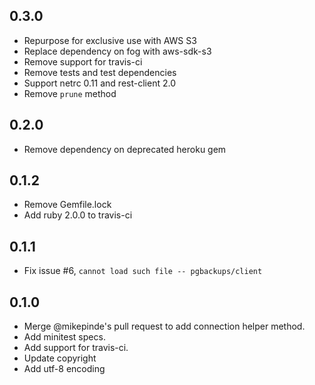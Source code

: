 ## 0.3.0
* Repurpose for exclusive use with AWS S3
* Replace dependency on fog with aws-sdk-s3
* Remove support for travis-ci
* Remove tests and test dependencies
* Support netrc 0.11 and rest-client 2.0
* Remove `prune` method

## 0.2.0
* Remove dependency on deprecated heroku gem

## 0.1.2
* Remove Gemfile.lock
* Add ruby 2.0.0 to travis-ci

## 0.1.1
* Fix issue #6, `cannot load such file -- pgbackups/client`

## 0.1.0
* Merge @mikepinde's pull request to add connection helper method.
* Add minitest specs.
* Add support for travis-ci.
* Update copyright
* Add utf-8 encoding
